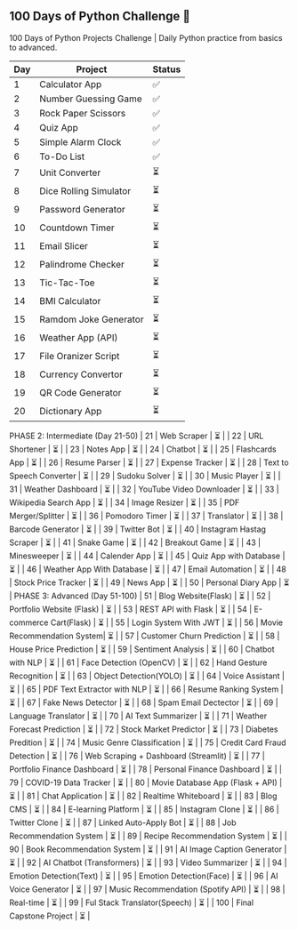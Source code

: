 ## 100 Days of Python Challenge 🚀
100 Days of Python Projects Challenge | Daily Python practice from basics to advanced.

| Day | Project | Status |
|-----|----------|--------|
| 1   | Calculator App | ✅ |
| 2   | Number Guessing Game | ✅ |
| 3   | Rock Paper Scissors | ✅ |
| 4   | Quiz App | ✅ |
| 5   | Simple Alarm Clock | ✅ |
| 6   | To-Do List | ✅ |
| 7   | Unit Converter | ⏳ |
| 8   | Dice Rolling Simulator | ⏳ |
| 9   | Password Generator | ⏳ |
| 10  | Countdown Timer | ⏳ |
| 11  | Email Slicer | ⏳ |
| 12  | Palindrome Checker | ⏳ |
| 13  | Tic-Tac-Toe | ⏳ |
| 14  | BMI Calculator | ⏳ |
| 15  | Ramdom Joke Generator | ⏳ |
| 16  | Weather App (API) | ⏳ |
| 17  | File Oranizer Script | ⏳ |
| 18  | Currency Convertor | ⏳ |
| 19  | QR Code Generator | ⏳ |
| 20  | Dictionary App | ⏳ |
PHASE 2: Intermediate (Day 21-50)
| 21  | Web Scraper | ⏳ |
| 22  | URL Shortener | ⏳ |
| 23  | Notes App | ⏳ |
| 24  | Chatbot | ⏳ |
| 25  | Flashcards App | ⏳ |
| 26  | Resume Parser | ⏳ |
| 27  | Expense Tracker | ⏳ |
| 28  | Text to Speech Converter | ⏳ |
| 29  | Sudoku Solver | ⏳ |
| 30  | Music Player | ⏳ |
| 31  | Weather Dashboard | ⏳ |
| 32  | YouTube Video Downloader | ⏳ |
| 33  | Wikipedia Search App | ⏳ |
| 34  | Image Resizer | ⏳ |
| 35  | PDF Merger/Splitter | ⏳ |
| 36  | Pomodoro Timer | ⏳ |
| 37  | Translator | ⏳ |
| 38  | Barcode Generator | ⏳ |
| 39  | Twitter Bot | ⏳ |
| 40  | Instagram Hastag Scraper | ⏳ |
| 41  | Snake Game | ⏳ |
| 42  | Breakout Game | ⏳ |
| 43  | Minesweeper | ⏳ |
| 44  | Calender App | ⏳ |
| 45  | Quiz App with Database | ⏳ |
| 46  | Weather App With Database | ⏳ |
| 47  | Email Automation | ⏳ |
| 48  | Stock Price Tracker | ⏳ |
| 49  | News App | ⏳ |
| 50  | Personal Diary App | ⏳ |
PHASE 3: Advanced (Day 51-100)
| 51  | Blog Website(Flask) | ⏳ |
| 52  | Portfolio Website (Flask) | ⏳ |
| 53  | REST API with Flask | ⏳ |
| 54  | E-commerce Cart(Flask) | ⏳ |
| 55  | Login System With JWT | ⏳ |
| 56  | Movie Recommendation System| ⏳ |
| 57  | Customer Churn Prediction | ⏳ |
| 58  | House Price Prediction | ⏳ |
| 59  | Sentiment Analysis | ⏳ |
| 60  | Chatbot with NLP | ⏳ |
| 61  | Face Detection (OpenCV) | ⏳ |
| 62  | Hand Gesture Recognition | ⏳ |
| 63  | Object Detection(YOLO) | ⏳ |
| 64  | Voice Assistant | ⏳ |
| 65  | PDF Text Extractor with NLP | ⏳ |
| 66  | Resume Ranking System | ⏳ |
| 67  | Fake News Detector | ⏳ |
| 68  | Spam Email Dectector | ⏳ |
| 69  | Language Translator | ⏳ |
| 70  | AI Text Summarizer | ⏳ |
| 71  | Weather Forecast Prediction | ⏳ |
| 72  | Stock Market Predictor | ⏳ |
| 73  | Diabetes Predition | ⏳ |
| 74  | Music Genre Classification | ⏳ |
| 75  | Credit Card Fraud Detection | ⏳ |
| 76  | Web Scraping + Dashboard (Streamlit) | ⏳ |
| 77  | Portfolio Finance Dashboard | ⏳ |
| 78  | Personal Finance Dashboard | ⏳ |
| 79  | COVID-19 Data Tracker | ⏳ |
| 80  | Movie Database App (Flask + API) | ⏳ |
| 81  | Chat Application | ⏳ |
| 82  | Realtime Whiteboard | ⏳ |
| 83  | Blog CMS | ⏳ |
| 84  | E-learning Platform | ⏳ |
| 85  | Instagram Clone | ⏳ |
| 86  | Twitter Clone | ⏳ |
| 87  | Linked Auto-Apply Bot | ⏳ |
| 88  | Job Recommendation System | ⏳ |
| 89  | Recipe Recommendation System  | ⏳ |
| 90  | Book Recommendation System | ⏳ |
| 91  | AI Image Caption Generator | ⏳ |
| 92  | AI Chatbot (Transformers) | ⏳ |
| 93  | Video Summarizer | ⏳ |
| 94  | Emotion Detection(Text) | ⏳ |
| 95  | Emotion Detection(Face) | ⏳ |
| 96  | AI Voice Generator  | ⏳ |
| 97  | Music Recommendation (Spotify API) | ⏳ |
| 98  | Real-time | ⏳ |
| 99  | Ful Stack Translator(Speech) | ⏳ |
| 100 | Final Capstone Project | ⏳ |


